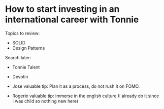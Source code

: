 # How to start investing in an international career with Tonnie

Topics to review:
- SOLID
- Design Patterns

Search later:
- Tonnie Talent
- Devotin

- Jose valuable tip: Plan it as a process, do not rush it on FOMO.
- Rogerio valuable tip: Immerse in the english culture (I already do it since I was child so nothing new here)
